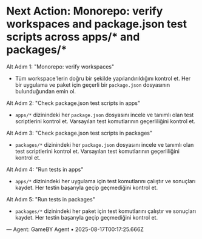 # Next Action: Monorepo: verify workspaces and package.json test scripts across apps/* and packages/*

Alt Adım 1: "Monorepo: verify workspaces"

- Tüm workspace'lerin doğru bir şekilde yapılandırıldığını kontrol et. Her bir uygulama ve paket için geçerli bir `package.json` dosyasının bulunduğundan emin ol.

Alt Adım 2: "Check package.json test scripts in apps"

- `apps/*` dizinindeki her `package.json` dosyasını incele ve tanımlı olan test scriptlerini kontrol et. Varsayılan test komutlarının geçerliliğini kontrol et.

Alt Adım 3: "Check package.json test scripts in packages"

- `packages/*` dizinindeki her `package.json` dosyasını incele ve tanımlı olan test scriptlerini kontrol et. Varsayılan test komutlarının geçerliliğini kontrol et.

Alt Adım 4: "Run tests in apps"

- `apps/*` dizinindeki her uygulama için test komutlarını çalıştır ve sonuçları kaydet. Her testin başarıyla geçip geçmediğini kontrol et.

Alt Adım 5: "Run tests in packages"

- `packages/*` dizinindeki her paket için test komutlarını çalıştır ve sonuçları kaydet. Her testin başarıyla geçip geçmediğini kontrol et.

— Agent: GameBY Agent • 2025-08-17T00:17:25.666Z
